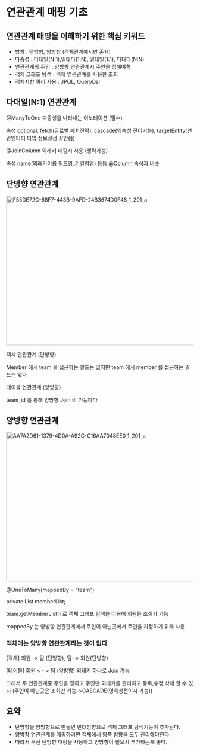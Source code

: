 # 연관관계 매핑 기초

## 연관관계 매핑을 이해하기 위한 핵심 키워드

- 방향 : 단방향, 양방향 (객체관계에서만 존재)
- 다중성 : 다대일(N:1),일대다(1:N), 일대일(1:1), 다대다(N:N)
- 연관관계의 주인 : 양방향 연관관계시 주인을 정해야함
- 객체 그래프 탐색 : 객체 연관관계를 사용한 조회
- 객체지향 쿼리 사용 : JPQL, QueryDsl

## 다대일(N:1) 연관관계

@ManyToOne 다중성을 나타내는 어노테이션 (필수)

속성 optional, fetch(글로벌 페치전략), cascade(영속성 전이기능), targetEntity(연관엔티티 타입 정보설정 잘안씀)

@JoinColumn 외래키 매핑시 사용 (생략가능)

속성 name(외래키이름 필드명_키컬럼명) 등등 @Column 속성과 비슷

## 단방향 연관관계

<img src="https://user-images.githubusercontent.com/68458092/196199211-feed4b76-b6f4-44b2-ba68-2553f531b713.jpeg" alt="F55DE72C-68F7-443B-9AFD-24B3674D0F48_1_201_a" style="width:900px;height:400px" />

객체 연관관계 (단방향)

Member 에서 team 을 접근하는 필드는 있지만 team 에서 member 를 접근하는 필드는 없다

테이블 연관관계 (양방향)

team_id 를 통해 양방향 Join 이 가능하다



## 양방향 연관관계

<img src="https://user-images.githubusercontent.com/68458092/196199884-e82f73c7-8871-44f8-be68-2ddf92e15ec0.jpeg" alt="AA7A2D61-1379-4D0A-A92C-C16AA7048EE0_1_201_a" style="width:900px;height:400px" />

@OneToMany(mappedBy = "team")

private List<Member> memberList;

team.getMemberList() 로 객체 그래프 탐색을 이용해 회원들 조회가 가능

mappedBy 는 양방향 연관관계에서 주인이 아닌곳에서 주인을 지정하기 위해 사용



### 객체에는 양방향 연관관계라는 것이 없다

[객체] 회원 -> 팀 (단방향), 팀 -> 회원(단방향)

[테이블] 회원 < - > 팀 (양방향) 외래키 하나로 Join 가능

그래서 두 연관관계중 주인을 정하고 주인만 외래키를 관리하고 등록,수정,삭제 할 수 있다 (주인이 아닌곳은 조회만 가능->CASCADE(영속성전이시 가능))
  
## 요약
- 단방향을 양방향으로 만들면 반대방향으로 객체 그래프 탐색기능이 추가된다.
- 양방향 연관관계를 매핑하려면 객체에서 양쪽 방향을 모두 관리해야한다.
- 따라서 우선 단방향 매핑을 사용하고 양방향이 필요시 추가하는게 좋다.
